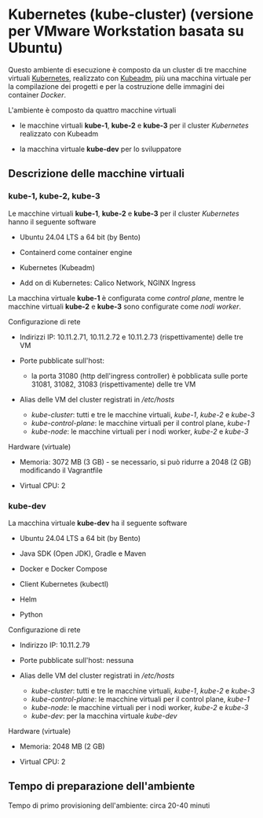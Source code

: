 # Kubernetes (kube-cluster) (versione per VMware Workstation basata su Ubuntu) 

Questo ambiente di esecuzione è composto da un cluster di tre macchine virtuali [Kubernetes](https://kubernetes.io/), 
realizzato con [Kubeadm](https://kubernetes.io/docs/reference/setup-tools/kubeadm/), 
più una macchina virtuale per la compilazione dei progetti e per la costruzione delle immagini dei container *Docker*. 

L'ambiente è composto da quattro macchine virtuali

* le macchine virtuali **kube-1**, **kube-2** e **kube-3** per il cluster *Kubernetes* realizzato con Kubeadm

* la macchina virtuale **kube-dev** per lo sviluppatore 


## Descrizione delle macchine virtuali 

### kube-1, kube-2, kube-3

Le macchine virtuali **kube-1**, **kube-2** e **kube-3** per il cluster *Kubernetes* hanno il seguente software 

* Ubuntu 24.04 LTS a 64 bit (by Bento) 

* Containerd come container engine  

* Kubernetes (Kubeadm) 

* Add on di Kubernetes: Calico Network, NGINX Ingress 

La macchina virtuale **kube-1** è configurata come *control plane*, mentre le macchine virtuali **kube-2** e **kube-3** sono configurate come *nodi worker*. 

Configurazione di rete 

* Indirizzi IP: 10.11.2.71, 10.11.2.72 e 10.11.2.73 (rispettivamente) delle tre VM 

* Porte pubblicate sull'host: 
  * la porta 31080 (http dell'ingress controller) è pobblicata sulle porte 31081, 31082, 31083 (rispettivamente) delle tre VM 
  
* Alias delle VM del cluster registrati in */etc/hosts*
  * *kube-cluster*: tutti e tre le macchine virtuali, *kube-1*, *kube-2* e *kube-3*
  * *kube-control-plane*: le macchine virtuali per il control plane, *kube-1*
  * *kube-node*: le macchine virtuali per i nodi worker, *kube-2* e *kube-3*

Hardware (virtuale) 

* Memoria: 3072 MB (3 GB) - se necessario, si può ridurre a 2048 (2 GB) modificando il Vagrantfile 

* Virtual CPU: 2 

### kube-dev

La macchina virtuale **kube-dev** ha il seguente software 

* Ubuntu 24.04 LTS a 64 bit (by Bento) 

* Java SDK (Open JDK), Gradle e Maven 

* Docker e Docker Compose 

* Client Kubernetes (kubectl) 

* Helm 

* Python 

Configurazione di rete 

* Indirizzo IP: 10.11.2.79 

* Porte pubblicate sull'host: nessuna <!--  8080 (http) -> 8089  --> 

* Alias delle VM del cluster registrati in */etc/hosts*
  * *kube-cluster*: tutti e tre le macchine virtuali, *kube-1*, *kube-2* e *kube-3*
  * *kube-control-plane*: le macchine virtuali per il control plane, *kube-1*
  * *kube-node*: le macchine virtuali per i nodi worker, *kube-2* e *kube-3*
  * *kube-dev*: per la macchina virtuale *kube-dev*
  
Hardware (virtuale) 

* Memoria: 2048 MB (2 GB)  

* Virtual CPU: 2 


## Tempo di preparazione dell'ambiente 

Tempo di primo provisioning dell'ambiente: circa 20-40 minuti 

